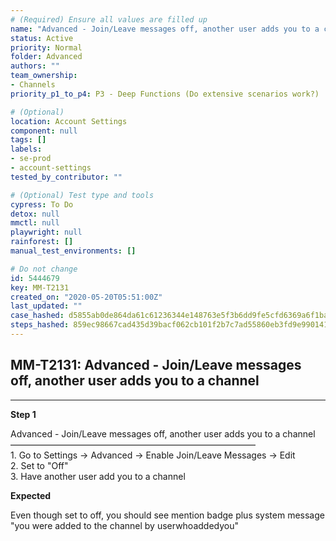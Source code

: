 ```yaml
---
# (Required) Ensure all values are filled up
name: "Advanced - Join/Leave messages off, another user adds you to a channel"
status: Active
priority: Normal
folder: Advanced
authors: ""
team_ownership: 
- Channels
priority_p1_to_p4: P3 - Deep Functions (Do extensive scenarios work?)

# (Optional)
location: Account Settings
component: null
tags: []
labels: 
- se-prod
- account-settings
tested_by_contributor: ""

# (Optional) Test type and tools
cypress: To Do
detox: null
mmctl: null
playwright: null
rainforest: []
manual_test_environments: []

# Do not change
id: 5444679
key: MM-T2131
created_on: "2020-05-20T05:51:00Z"
last_updated: ""
case_hashed: d5855ab0de864da61c61236344e148763e5f3b6dd9fe5cfd6369a6f1ba33221814fa93f1568cbb38e8aee7b490fac76d
steps_hashed: 859ec98667cad435d39bacf062cb101f2b7c7ad55860eb3fd9e9901419504f54cc34d52aca8e5b0d7231aa47ab8cc5c7
---
```


<!-- (Auto-generated) Based on frontmatter's "key" and "name" -->

## MM-T2131: Advanced - Join/Leave messages off, another user adds you to a channel

---

**Step 1**

Advanced - Join/Leave messages off, another user adds you to a channel\
————————————————————————————\
1\. Go to Settings -> Advanced -> Enable Join/Leave Messages -> Edit\
2\. Set to "Off"\
3\. Have another user add you to a channel

**Expected**

Even though set to off, you should see mention badge plus system message "you were added to the channel by userwhoaddedyou"
